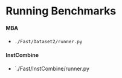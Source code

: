 # Running Benchmarks

#### MBA
- `./Fast/Dataset2/runner.py`

#### InstCombine
- `./Fast/InstCombine/runner.py

